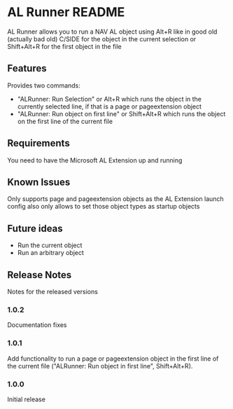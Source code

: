 # AL Runner README

AL Runner allows you to run a NAV AL object using Alt+R like in good old (actually bad old) C/SIDE for the object in the current selection or Shift+Alt+R for the first object in the file


## Features

Provides two commands:
- "ALRunner: Run Selection" or Alt+R which runs the object in the currently selected line, if that is a page or pageextension object
- "ALRunner: Run object on first line" or Shift+Alt+R which runs the object on the first line of the current file


## Requirements

You need to have the Microsoft AL Extension up and running


## Known Issues

Only supports page and pageextension objects as the AL Extension launch config also only allows to set those object types as startup objects


## Future ideas

- Run the current object
- Run an arbitrary object


## Release Notes

Notes for the released versions

### 1.0.2

Documentation fixes 

### 1.0.1

Add functionality to run a page or pageextension object in the first line of the current file ("ALRunner: Run object in first line", Shift+Alt+R). 

### 1.0.0

Initial release 
